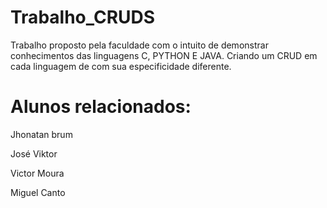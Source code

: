 # Trabalho_CRUDS

Trabalho proposto pela faculdade com o intuito de demonstrar conhecimentos das linguagens C, PYTHON E JAVA. Criando um CRUD em cada linguagem de com sua especificidade diferente.

# Alunos relacionados:

Jhonatan brum

José Viktor

Victor Moura

Miguel Canto
